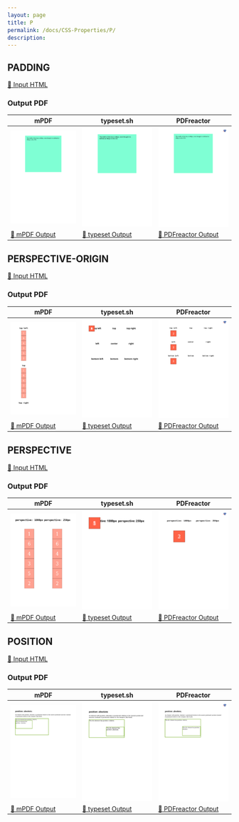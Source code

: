 ```yaml
---
layout: page
title: P
permalink: /docs/CSS-Properties/P/
description: 
---
```




## PADDING

[📄 Input HTML](/html/CSS%20Properties/P/padding.html)

### Output PDF

| mPDF | typeset.sh | PDFreactor |
|---------|---------|---------|
| ![mPDF Preview](mpdf__html_CSS_Properties_P_padding.html.png) | ![typeset Preview](typeset__html_CSS_Properties_P_padding.html.png) | ![PDFreactor Preview](pdfreactor__html_CSS_Properties_P_padding.html.png) |
| [📕 mPDF Output](mpdf__html_CSS_Properties_P_padding.html.pdf) | [📕 typeset Output](typeset__html_CSS_Properties_P_padding.html.pdf) | [📕 PDFreactor Output](pdfreactor__html_CSS_Properties_P_padding.html.pdf) |

## PERSPECTIVE-ORIGIN

[📄 Input HTML](/html/CSS%20Properties/P/perspective-origin.html)

### Output PDF

| mPDF | typeset.sh | PDFreactor |
|---------|---------|---------|
| ![mPDF Preview](mpdf__html_CSS_Properties_P_perspective-origin.html.png) | ![typeset Preview](typeset__html_CSS_Properties_P_perspective-origin.html.png) | ![PDFreactor Preview](pdfreactor__html_CSS_Properties_P_perspective-origin.html.png) |
| [📕 mPDF Output](mpdf__html_CSS_Properties_P_perspective-origin.html.pdf) | [📕 typeset Output](typeset__html_CSS_Properties_P_perspective-origin.html.pdf) | [📕 PDFreactor Output](pdfreactor__html_CSS_Properties_P_perspective-origin.html.pdf) |

## PERSPECTIVE

[📄 Input HTML](/html/CSS%20Properties/P/perspective.html)

### Output PDF

| mPDF | typeset.sh | PDFreactor |
|---------|---------|---------|
| ![mPDF Preview](mpdf__html_CSS_Properties_P_perspective.html.png) | ![typeset Preview](typeset__html_CSS_Properties_P_perspective.html.png) | ![PDFreactor Preview](pdfreactor__html_CSS_Properties_P_perspective.html.png) |
| [📕 mPDF Output](mpdf__html_CSS_Properties_P_perspective.html.pdf) | [📕 typeset Output](typeset__html_CSS_Properties_P_perspective.html.pdf) | [📕 PDFreactor Output](pdfreactor__html_CSS_Properties_P_perspective.html.pdf) |

## POSITION

[📄 Input HTML](/html/CSS%20Properties/P/position.html)

### Output PDF

| mPDF | typeset.sh | PDFreactor |
|---------|---------|---------|
| ![mPDF Preview](mpdf__html_CSS_Properties_P_position.html.png) | ![typeset Preview](typeset__html_CSS_Properties_P_position.html.png) | ![PDFreactor Preview](pdfreactor__html_CSS_Properties_P_position.html.png) |
| [📕 mPDF Output](mpdf__html_CSS_Properties_P_position.html.pdf) | [📕 typeset Output](typeset__html_CSS_Properties_P_position.html.pdf) | [📕 PDFreactor Output](pdfreactor__html_CSS_Properties_P_position.html.pdf) |


